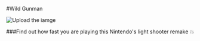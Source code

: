 #Wild Gunman

![Upload the iamge](https://cloud.githubusercontent.com/assets/13667038/15275820/8ea7e8c8-1ade-11e6-82dc-9007609e6b5b.png)

###Find out how fast you are playing this Nintendo's light shooter remake :boom: